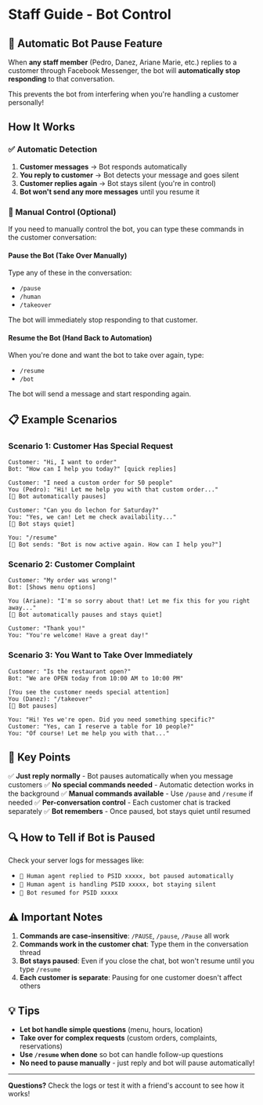 # Staff Guide - Bot Control

## 🤖 Automatic Bot Pause Feature

When **any staff member** (Pedro, Danez, Ariane Marie, etc.) replies to a customer through Facebook Messenger, the bot will **automatically stop responding** to that conversation.

This prevents the bot from interfering when you're handling a customer personally!

## How It Works

### ✅ Automatic Detection
1. **Customer messages** → Bot responds automatically
2. **You reply to customer** → Bot detects your message and goes silent
3. **Customer replies again** → Bot stays silent (you're in control)
4. **Bot won't send any more messages** until you resume it

### 🔄 Manual Control (Optional)

If you need to manually control the bot, you can type these commands in the customer conversation:

#### Pause the Bot (Take Over Manually)
Type any of these in the conversation:
- `/pause`
- `/human`
- `/takeover`

The bot will immediately stop responding to that customer.

#### Resume the Bot (Hand Back to Automation)
When you're done and want the bot to take over again, type:
- `/resume`
- `/bot`

The bot will send a message and start responding again.

## 📋 Example Scenarios

### Scenario 1: Customer Has Special Request
```
Customer: "Hi, I want to order"
Bot: "How can I help you today?" [quick replies]

Customer: "I need a custom order for 50 people"
You (Pedro): "Hi! Let me help you with that custom order..."
[🤖 Bot automatically pauses]

Customer: "Can you do lechon for Saturday?"
You: "Yes, we can! Let me check availability..."
[🤖 Bot stays quiet]

You: "/resume"
[🤖 Bot sends: "Bot is now active again. How can I help you?"]
```

### Scenario 2: Customer Complaint
```
Customer: "My order was wrong!"
Bot: [Shows menu options]

You (Ariane): "I'm so sorry about that! Let me fix this for you right away..."
[🤖 Bot automatically pauses and stays quiet]

Customer: "Thank you!"
You: "You're welcome! Have a great day!"
```

### Scenario 3: You Want to Take Over Immediately
```
Customer: "Is the restaurant open?"
Bot: "We are OPEN today from 10:00 AM to 10:00 PM"

[You see the customer needs special attention]
You (Danez): "/takeover"
[🤖 Bot pauses]

You: "Hi! Yes we're open. Did you need something specific?"
Customer: "Yes, can I reserve a table for 10 people?"
You: "Of course! Let me help you with that..."
```

## 🎯 Key Points

✅ **Just reply normally** - Bot pauses automatically when you message customers
✅ **No special commands needed** - Automatic detection works in the background
✅ **Manual commands available** - Use `/pause` and `/resume` if needed
✅ **Per-conversation control** - Each customer chat is tracked separately
✅ **Bot remembers** - Once paused, bot stays quiet until resumed

## 🔍 How to Tell if Bot is Paused

Check your server logs for messages like:
- `👤 Human agent replied to PSID xxxxx, bot paused automatically`
- `👤 Human agent is handling PSID xxxxx, bot staying silent`
- `🤖 Bot resumed for PSID xxxxx`

## ⚠️ Important Notes

1. **Commands are case-insensitive**: `/PAUSE`, `/pause`, `/Pause` all work
2. **Commands work in the customer chat**: Type them in the conversation thread
3. **Bot stays paused**: Even if you close the chat, bot won't resume until you type `/resume`
4. **Each customer is separate**: Pausing for one customer doesn't affect others

## 💡 Tips

- **Let bot handle simple questions** (menu, hours, location)
- **Take over for complex requests** (custom orders, complaints, reservations)
- **Use `/resume` when done** so bot can handle follow-up questions
- **No need to pause manually** - just reply and bot will pause automatically!

---

**Questions?** Check the logs or test it with a friend's account to see how it works!

